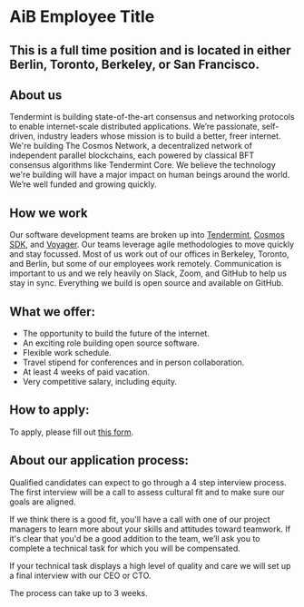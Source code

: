 # AiB Employee Title

## This is a full time position and is located in either Berlin, Toronto, Berkeley, or San Francisco.

## About us
Tendermint is building state-of-the-art consensus and networking protocols to enable internet-scale distributed applications. We’re passionate, self-driven, industry leaders whose mission is to build a better, freer internet. We're building The Cosmos Network, a decentralized network of independent parallel blockchains, each powered by classical BFT consensus algorithms like Tendermint Core. We believe the technology we're building will have a major impact on human beings around the world. We’re well funded and growing quickly.

## How we work
Our software development teams are broken up into [Tendermint](https://github.com/tendermint), [Cosmos SDK](https://github.com/cosmos/cosmos-sdk), and [Voyager](https://github.com/cosmos/voyager). Our teams leverage agile methodologies to move quickly and stay focussed. Most of us work out of our offices in Berkeley, Toronto, and Berlin, but some of our employees work remotely. Communication is important to us and we rely heavily on Slack, Zoom, and GitHub to help us stay in sync. Everything we build is open source and available on GitHub.

<!-- these sections will change for each position
## We're looking for someone who has:
## What your primary responsibilities will be:
## What success looks like in this role: -->

## What we offer:
* The opportunity to build the future of the internet.
* An exciting role building open source software.
* Flexible work schedule.
* Travel stipend for conferences and in person collaboration.
* At least 4 weeks of paid vacation.
* Very competitive salary, including equity.

## How to apply:
To apply, please fill out [this form](https://goo.gl/forms/jpdRI1wD8pdfoqKl2).

## About our application process:
Qualified candidates can expect to go through a 4 step interview process. The first interview will be a call to assess cultural fit and to make sure our goals are aligned.

If we think there is a good fit, you'll have a call with one of our project managers to learn more about your skills and attitudes toward teamwork. If it's clear that you'd be a good addition to the team, we’ll ask you to complete a technical task for which you will be compensated.

If your technical task displays a high level of quality and care we will set up a final interview with our CEO or CTO.

The process can take up to 3 weeks.
